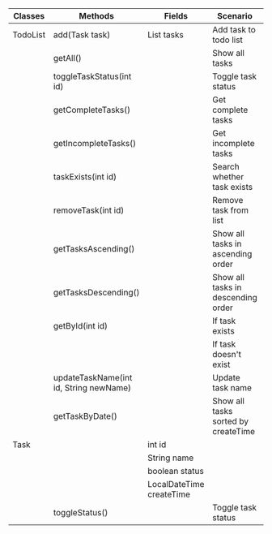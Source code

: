 

| Classes  | Methods                                | Fields                   | Scenario                            | Outcome                                    |
|----------|----------------------------------------|--------------------------|-------------------------------------|--------------------------------------------|
| TodoList | add(Task task)                         | List<Task> tasks         | Add task to todo list               | int id of new task                         |
|          | getAll()                               |                          | Show all tasks                      | String with all tasks                      |
|          | toggleTaskStatus(int id)               |                          | Toggle task status                  | boolean status                             |
|          | getCompleteTasks()                     |                          | Get complete tasks                  | List<Task> with complete tasks             |
|          | getIncompleteTasks()                   |                          | Get incomplete tasks                | List<Task> with incomplete tasks           |
|          | taskExists(int id)                     |                          | Search whether task exists          | String message with search result          |
|          | removeTask(int id)                     |                          | Remove task from list               | boolean whether succeeded                  |
|          | getTasksAscending()                    |                          | Show all tasks in ascending order   | List<Task> with tasks in ascending order   |
|          | getTasksDescending()                   |                          | Show all tasks in descending order  | List<Task> with tasks in descending order  |
|          | getById(int id)                        |                          | If task exists                      | Task with given id                         |
|          |                                        |                          | If task doesn't exist               | NotFoundException                          |
|          | updateTaskName(int id, String newName) |                          | Update task name                    | boolean whether succeeded                  |
|          | getTaskByDate()                        |                          | Show all tasks sorted by createTime | List<Task> with tasks sorted by createTime |
| Task     |                                        | int id                   |                                     |                                            |
|          |                                        | String name              |                                     |                                            |
|          |                                        | boolean status           |                                     |                                            |
|          |                                        | LocalDateTime createTime |                                     |                                            |
|          | toggleStatus()                         |                          | Toggle task status                  | boolean whether succeeded                  |